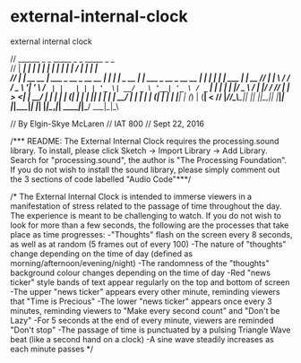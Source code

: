 # external-internal-clock
external internal clock


//   ______      _                        _   _____       _                        _    _____ _            _    
//  |  ____|    | |                      | | |_   _|     | |                      | |  / ____| |          | |   
//  | |__  __  __ |_ ___ _ __ _ __   __ _| |   | |  _ __ | |_ ___ _ __ _ __   __ _| | | |    | | ___   ___| | __
//  |  __| \ \/ / __/ _ \ '__| '_ \ / _` | |   | | | '_ \| __/ _ \ '__| '_ \ / _` | | | |    | |/ _ \ / __| |/ /
//  | |____ >  <| |_  __/ |  | | | | (_| | |  _| |_| | | | |_  __/ |  | | | | (_| | | | |____| | (_) | (__|   < 
//  |______/_/\_\\__\___|_|  |_| |_|\__,_|_| |_____|_| |_|\__\___|_|  |_| |_|\__,_|_|  \_____|_|\___/ \___|_|\_\

// By Elgin-Skye McLaren 
// IAT 800
// Sept 22, 2016

/*** README: The External Internal Clock requires the processing.sound library. To install, please click Sketch -> Import Library -> Add Library.  
 Search for "processing.sound", the author is "The Processing Foundation". If you do not wish to install the sound library, please simply comment out
 the 3  sections of code labelled "Audio Code"***/

/*  The External Internal Clock is intended to immerse viewers in a manifestation of stress related to the passage of time throughout the day.
     The experience is meant to be challenging to watch. If you do not wish to look for more than a few seconds, the following are the processes that take place 
     as time progresses:
     -"Thoughts" flash on the screen every 8 seconds, as well as at random (5 frames out of every 100)
     -The nature of "thoughts" change depending on the time of day (defined as morning/afternoon/evening/night)
     -The randomness of the "thoughts" background colour changes depending on the time of day
     -Red "news ticker" style bands of text appear regularly on the top and bottom of screen
     -The upper "news ticker" appears every other minute, reminding viewers that "Time is Precious"
     -The lower "news ticker" appears once every 3 minutes, reminding viewers to "Make every second count" and "Don't be Lazy"
     -For 5 seconds at the end of every minute, viewers are reminded "Don't stop"
     -The passage of time is punctuated by a pulsing Triangle Wave beat (like a second hand on a clock)
     -A sine wave steadily increases as each minute passes
 */
